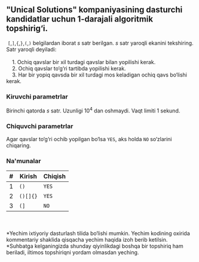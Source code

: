 ## "Unical Solutions" kompaniyasining dasturchi kandidatlar uchun 1-darajali algoritmik topshirig‘i.

&nbsp;`[`,`]`,`{`,`}`,`(`,`)` belgilardan iborat $s$ satr berilgan. $s$ satr yaroqli ekanini tekshiring.
Satr yaroqli deyiladi:\
\
&nbsp;&nbsp;&nbsp; 1. Ochiq qavslar bir xil turdagi qavslar bilan yopilishi kerak.\
&nbsp;&nbsp;&nbsp; 2. Ochiq qavslar to‘g‘ri tartibda yopilishi kerak.\
&nbsp;&nbsp;&nbsp; 3. Har bir yopiq qavsda bir xil turdagi mos keladigan ochiq qavs bo‘lishi kerak.

### Kiruvchi parametrlar

Birinchi qatorda $s$ satr. Uzunligi $10^{4}$ dan oshmaydi. Vaqt limiti 1 sekund.

### Chiquvchi parametrlar

Agar qavslar to‘g‘ri ochib yopilgan bo‘lsa `YES`, aks holda `NO` so‘zlarini chiqaring.

### Na'munalar

| #   | Kirish   | Chiqish |
| --- | -------- | ------- |
| 1   | `()`     | `YES`   |
| 2   | `()[]{}` | `YES`   |
| 3   | `(]`     | `NO`    |

\
 \
*Yechim ixtiyoriy dasturlash tilida bo‘lishi mumkin. Yechim kodining oxirida kommentariy shaklida qisqacha yechim haqida izoh berib ketilsin.\
*Suhbatga kelganingizda shunday qiyinlikdagi boshqa bir topshiriq ham beriladi, iltimos topshiriqni yordam olmasdan yeching.

